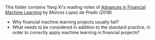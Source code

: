 This folder contains Yang Xi's reading notes of [Advances in Financial Machine Learning](https://www.wiley.com/en-us/Advances+in+Financial+Machine+Learning-p-9781119482086) by *Marcos Lopez de Prado* (2018)
* Why financial machine learning projects usually fail?
* What needs to be considered in addition to the standard practice, in order to correctly apply machine learning in financial projects?
